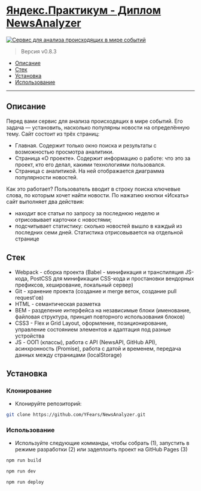 # [Яндекс.Практикум - Диплом NewsAnalyzer](https://yfears.github.io/NewsAnalyzer/ "'NewsAnalyzer' - Сервис для анализа происходящих в мире событий")
<a href="https://yfears.github.io/NewsAnalyzer/"><img src="https://pixs.ru/images/2020/06/02/NA.png" title="NewsAnalyzer" alt="Сервис для анализа происходящих в мире событий"></a>
> Версия v0.8.3
- [Описание](#Описание)
- [Стек](#Стек)
- [Установка](#Установка)
- [Использование](#Использование)

---
## Описание
Перед вами сервис для анализа происходящих в мире событий.
Его задача — установить, насколько популярны новости на определённую тему.
Сайт состоит из трёх страниц:
 - Главная. Содержит только окно поиска и результаты с возможностью просмотра аналитики.    
 - Страница «О проекте». Содержит информацию о работе: что это за проект, кто его делал, какими технологиями пользовался.
 - Страница с аналитикой. На ней отображается диаграмма популярности новостей.

Как это работает?
Пользователь вводит в строку поиска ключевые слова, по которым хочет найти новости.
По нажатию кнопки «Искать» сайт выполняет два действия:
 - находит все статьи по запросу за последнюю неделю и отрисовывает карточки с новостями;
 - подсчитывает статистику: сколько новостей вышло в каждый из последних семи дней. Статистика отрисовывается на отдельной странице

## Стек
 - Webpack - сборка проекта (Babel - минификация и транспиляция JS-кода, PostCSS для минификации CSS-кода и простановки вендорных префиксов, хеширование, локальный сервер)
 - Git - хранение проекта (создание и merge веток, создание pull request'ов)
 - HTML - семантическая разметка
 - BEM - разделение интерфейса на независимые блоки (именование, файловая структура, принцип повторного использования блоков)
 - CSS3 - Flex и Grid Layout, оформление, позиционирование, управление состоянием элементов и адаптация под разные устройства
 - JS - ООП (классы), работа с API (NewsAPI, GitHub API), асинхронность (Promise), работа с датой и временем, передача данных между страницами (localStorage)

## Установка

### Клонирование

- Клонируйте репозиторий:

```bash
git clone https://github.com/YFears/NewsAnalyzer.git
```

### Использование
- Используйте следующие комманды, чтобы собрать (1), запустить в режиме разработки (2) или задеплоить проект на GitHub Pages (3)
```bash
npm run build
```
```bash
npm run dev
```
```bash
npm run deploy
```